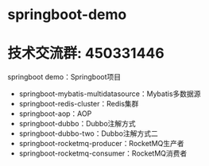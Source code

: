# springboot-demo
# 技术交流群: 450331446
springboot demo：Springboot项目
- springboot-mybatis-multidatasource：Mybatis多数据源
- springboot-redis-cluster：Redis集群
- springboot-aop：AOP
- springboot-dubbo：Dubbo注解方式
- springboot-dubbo-two：Dubbo注解方式二
- springboot-rocketmq-producer：RocketMQ生产者
- springboot-rocketmq-consumer：RocketMQ消费者
